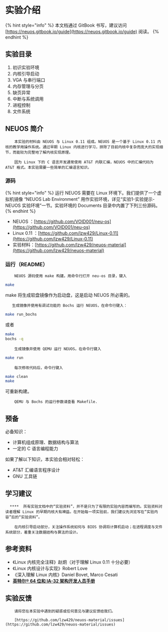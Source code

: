 # 实验介绍

{% hint style="info" %}
本文档通过 GitBook 书写，建议访问 [https://neuos.gitbook.io/guide](https://neuos.gitbook.io/guide) 阅读。
{% endhint %}

## 实验目录

1. 初识实验环境
2. 内核引导启动
3. VGA 与串行端口
4. 内存管理与分页
5. 缺页异常
6. 中断与系统调用
7. 进程控制
8. 文件系统

## NEUOS 简介

        本实验的材料由 NEUOS 与 Linux 0.11 组成。NEUOS 是一个基于 Linux 0.11 内核的教学用操作系统。通过早期 Linux 内核进行学习，排除了目前内核中复杂而庞大的实现细节，而能较为完整地了解内核实现原理。

        因为 Linux 下的 C 语言开发通常使用 AT&T 内联汇编，NEUOS 中的汇编代码为 AT&T 格式。本实验需要一些简单的汇编语言知识。

### 源码

{% hint style="info" %}
运行 NEUOS 需要在 Linux 环境下。我们提供了一个虚拟机镜像 “NEUOS Lab Environment” 用作实验环境，详见“实验1-实验提示-NEUOS 实验环境”一节。实验环境的 Documents 目录中内置了下列三份源码。
{% endhint %}

* NEUOS ：[https://github.com/VOID001/neu-os](https://github.com/VOID001/neu-os)
* Linux 0.11 ：[https://github.com/lzw429/Linux-0.11](https://github.com/lzw429/Linux-0.11)
* 实验材料：[https://github.com/lzw429/neuos-material](https://github.com/lzw429/neuos-material)

### 运行（README）

        NEUOS 源码使用 make 构建。用命令行打开 neu-os 目录，键入

```bash
make
```

make 将生成软盘镜像作为启动盘，这是启动 NEUOS 所必需的。

       生成镜像并使用有调试功能的 Bochs 运行 NEUOS，在命令行键入：

```bash
make run_bochs
```

或者

```bash
make
bochs -q
```

        生成镜像并使用 QEMU 运行 NEUOS，在命令行键入

```bash
make run
```

        每次修改代码后，命令行键入

```bash
make clean
make
```

可重新构建。

        QEMU 与 Bochs 的运行参数请查看 Makefile.

## 预备

必备知识：

* 计算机组成原理、数据结构与算法
* 一定的 C 语言编程能力

如果了解以下知识，本实验会相对轻松：

* AT&T 汇编语言程序设计
* GNU 工具链

## 学习建议

      ****  所有实验文档中的“实验资料”，并不是只为了有限的实验内容而编写的。实验资料对读者理解 Linux 的早期内核大有裨益。在开始每一项实验前，我们建议先浏览写在“实验内容”后的“实验资料”。

        在内核引导启动部分，关注操作系统如何与 BIOS 协调将计算机启动；在进程调度与文件系统部分，着重关注数据结构与算法的设计。

## 参考资料

* 《Linux 内核完全注释》赵炯（对于理解 Linux 0.11 十分必要）
* 《Linux 内核设计与实现》Robert Love
* 《深入理解 Linux 内核》Daniel Bovet, Marco Cesati
* [**英特尔® 64 位和 IA-32 架构开发人员手册**](https://www.intel.cn/content/www/cn/zh/architecture-and-technology/64-ia-32-architectures-software-developer-manual-325462.html)

## 实验反馈

        请将您在本实验中遇到的疑惑或任何意见与建议反馈给我们。

        [https://github.com/lzw429/neuos-material/issues](https://github.com/lzw429/neuos-material/issues)

